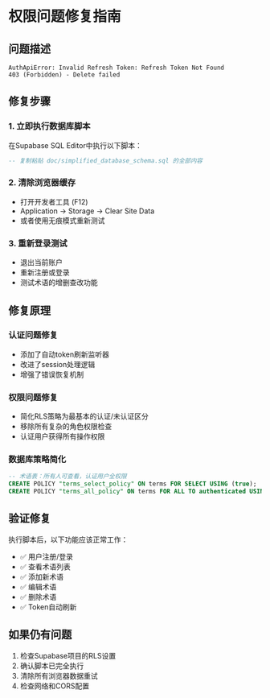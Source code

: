 # 权限问题修复指南

## 问题描述
```
AuthApiError: Invalid Refresh Token: Refresh Token Not Found
403 (Forbidden) - Delete failed
```

## 修复步骤

### 1. 立即执行数据库脚本
在Supabase SQL Editor中执行以下脚本：

```sql
-- 复制粘贴 doc/simplified_database_schema.sql 的全部内容
```

### 2. 清除浏览器缓存
- 打开开发者工具 (F12)
- Application → Storage → Clear Site Data
- 或者使用无痕模式重新测试

### 3. 重新登录测试
- 退出当前账户
- 重新注册或登录
- 测试术语的增删查改功能

## 修复原理

### 认证问题修复
- 添加了自动token刷新监听器
- 改进了session处理逻辑
- 增强了错误恢复机制

### 权限问题修复
- 简化RLS策略为最基本的认证/未认证区分
- 移除所有复杂的角色权限检查
- 认证用户获得所有操作权限

### 数据库策略简化
```sql
-- 术语表：所有人可查看，认证用户全权限
CREATE POLICY "terms_select_policy" ON terms FOR SELECT USING (true);
CREATE POLICY "terms_all_policy" ON terms FOR ALL TO authenticated USING (true) WITH CHECK (true);
```

## 验证修复
执行脚本后，以下功能应该正常工作：
- ✅ 用户注册/登录
- ✅ 查看术语列表
- ✅ 添加新术语
- ✅ 编辑术语
- ✅ 删除术语
- ✅ Token自动刷新

## 如果仍有问题
1. 检查Supabase项目的RLS设置
2. 确认脚本已完全执行
3. 清除所有浏览器数据重试
4. 检查网络和CORS配置